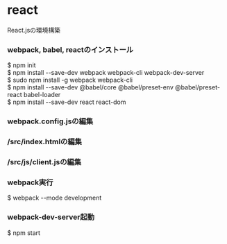 # react
React.jsの環境構築

###  webpack, babel, reactのインストール
$ npm init<br>
$ npm install --save-dev webpack webpack-cli webpack-dev-server<br>
$ sudo npm install -g webpack webpack-cli<br>
$ npm install --save-dev @babel/core @babel/preset-env @babel/preset-react babel-loader<br>
$ npm install --save-dev react react-dom

### webpack.config.jsの編集
### /src/index.htmlの編集
### /src/js/client.jsの編集

### webpack実行
$ webpack --mode development

### webpack-dev-server起動
$ npm start
